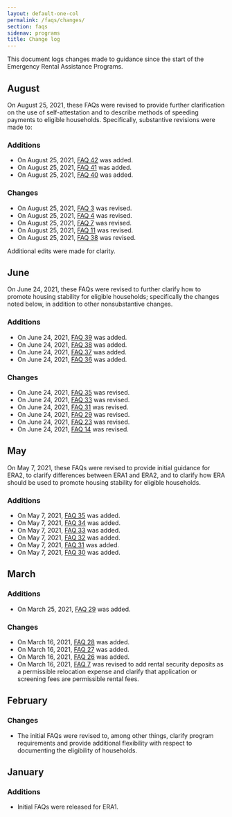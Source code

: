 ```yaml
---
layout: default-one-col
permalink: /faqs/changes/
section: faqs
sidenav: programs
title: Change log
---
```


This document logs changes made to guidance since the start of the Emergency Rental Assistance Programs.

## August

On August 25, 2021, these FAQs were revised to provide further clarification on the use of self-attestation and to describe methods of speeding payments to eligible households. Specifically, substantive revisions were made to:

### Additions
* On August 25, 2021, <a href="{{ site.baseurl }}/faqs#42">FAQ 42</a> was added.
* On August 25, 2021, <a href="{{ site.baseurl }}/faqs#41">FAQ 41</a> was added.
* On August 25, 2021, <a href="{{ site.baseurl }}/faqs#40">FAQ 40</a> was added.

### Changes
* On August 25, 2021, <a href="{{ site.baseurl }}/faqs#3">FAQ 3</a> was revised.
* On August 25, 2021, <a href="{{ site.baseurl }}/faqs#4">FAQ 4</a> was revised.
* On August 25, 2021, <a href="{{ site.baseurl }}/faqs#7">FAQ 7</a> was revised.
* On August 25, 2021, <a href="{{ site.baseurl }}/faqs#11">FAQ 11</a> was revised.
* On August 25, 2021, <a href="{{ site.baseurl }}/faqs#38">FAQ 38</a> was revised.

Additional edits were made for clarity.

## June

On June 24, 2021, these FAQs were revised to further clarify how to promote housing stability for eligible households; specifically the changes noted below, in addition to other nonsubstantive changes.

### Additions
* On June 24, 2021, <a href="{{ site.baseurl }}/faqs#39">FAQ 39</a> was added.
* On June 24, 2021, <a href="{{ site.baseurl }}/faqs#38">FAQ 38</a> was added.
* On June 24, 2021, <a href="{{ site.baseurl }}/faqs#37">FAQ 37</a> was added.
* On June 24, 2021, <a href="{{ site.baseurl }}/faqs#36">FAQ 36</a> was added.

### Changes

* On June 24, 2021, <a href="{{ site.baseurl }}/faqs#35">FAQ 35</a> was revised.
* On June 24, 2021, <a href="{{ site.baseurl }}/faqs#33">FAQ 33</a> was revised.
* On June 24, 2021, <a href="{{ site.baseurl }}/faqs#31">FAQ 31</a> was revised.
* On June 24, 2021, <a href="{{ site.baseurl }}/faqs#29">FAQ 29</a> was revised.
* On June 24, 2021, <a href="{{ site.baseurl }}/faqs#23">FAQ 23</a> was revised.
* On June 24, 2021, <a href="{{ site.baseurl }}/faqs#14">FAQ 14</a> was revised.

## May

On May 7, 2021, these FAQs were revised to provide initial guidance for ERA2, to clarify differences between ERA1 and ERA2, and to clarify how ERA should be used to promote housing stability for eligible households.

### Additions

* On May 7, 2021, <a href="{{ site.baseurl }}/faqs#35">FAQ 35</a> was added.
* On May 7, 2021, <a href="{{ site.baseurl }}/faqs#34">FAQ 34</a> was added.
* On May 7, 2021, <a href="{{ site.baseurl }}/faqs#33">FAQ 33</a> was added.
* On May 7, 2021, <a href="{{ site.baseurl }}/faqs#32">FAQ 32</a> was added.
* On May 7, 2021, <a href="{{ site.baseurl }}/faqs#31">FAQ 31</a> was added.
* On May 7, 2021, <a href="{{ site.baseurl }}/faqs#30">FAQ 30</a> was added.

## March

### Additions
* On March 25, 2021, <a href="{{ site.baseurl }}/faqs#29">FAQ 29</a> was added. 

### Changes

* On March 16, 2021, <a href="{{ site.baseurl }}/faqs#28">FAQ 28</a> was added.
* On March 16, 2021, <a href="{{ site.baseurl }}/faqs#27">FAQ 27</a> was added.
* On March 16, 2021, <a href="{{ site.baseurl }}/faqs#26">FAQ 26</a> was added.
* On March 16, 2021, <a href="{{ site.baseurl }}/faqs#7">FAQ 7</a> was revised to add rental security deposits as a permissible relocation expense and clarify that application or screening fees are permissible rental fees. 

## February

### Changes

* The initial FAQs were revised to, among other things, clarify program requirements and provide additional flexibility with respect to documenting the eligibility of households.

## January

### Additions

* Initial FAQs were released for ERA1.